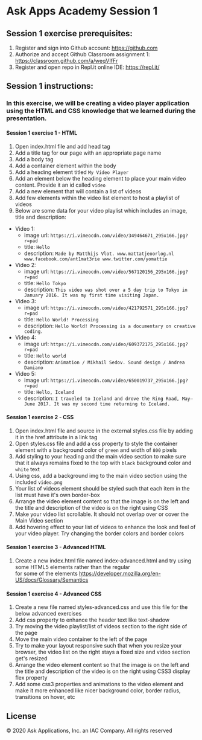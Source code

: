 # Ask Apps Academy Session 1

## Session 1 exercise prerequisites:
1. Register and sign into Github account: https://github.com
1. Authorize and accept Github Classroom assignment 1: https://classroom.github.com/a/weqVIfFr
1. Register and open repo in Repl.it online IDE: https://repl.it/

## Session 1 instructions:
### In this exercise, we will be creating a video player application using the HTML and CSS knowledge that we learned during the presentation.

#### Session 1 exercise 1 - HTML
1. Open index.html file and add head tag  
1. Add a title tag for our page with an appropriate page name
1. Add a body tag
1. Add a container element within the body 
1. Add a heading element titled `My Video Player`
1. Add an element below the heading element to place your main video content. Provide it an id called `video`
1. Add a new element that will contain a list of videos
1. Add few elements within the video list element to host a playlist of videos
1. Below are some data for your video playlist which includes an image, title and description:
* Video 1:
  * image url: `https://i.vimeocdn.com/video/349464671_295x166.jpg?r=pad`
  * title: `Hello` 
  * description: `Made by Matthijs Vlot. www.mattatjeoorlog.nl www.facebook.com/ant1mat3rie www.twitter.com/yomattie`
* Video 2:
  * image url: `https://i.vimeocdn.com/video/567120156_295x166.jpg?r=pad`
  * title: `Hello Tokyo`
  * description: `This video was shot over a 5 day trip to Tokyo in January 2016. It was my first time visiting Japan.`
* Video 3:
  * image url: `https://i.vimeocdn.com/video/421792571_295x166.jpg?r=pad`
  * title: `Hello World! Processing`
  * description: `Hello World! Processing is a documentary on creative coding.`
* Video 4:
  * image url: `https://i.vimeocdn.com/video/609372175_295x166.jpg?r=pad`
  * title: `Hello world`
  * description: `Animation / Mikhail Sedov. Sound design / Andrea Damiano`
* Video 5:
  * image url: `https://i.vimeocdn.com/video/650019737_295x166.jpg?r=pad`
  * title: `Hello, Iceland`
  * description: `I traveled to Iceland and drove the Ring Road, May–June 2017. It was my second time returning to Iceland.`

#### Session 1 exercise 2 - CSS
1. Open index.html file and source in the external styles.css file by adding it in the href attribute in a link tag
1. Open styles.css file and add a css property to style the container element with a background color of `green` and width of `800` pixels
1. Add styling to your heading and the main video section to make sure that it always remains fixed to the top with `black` background color and `white` text
1. Using css, add a background img to the main video section using the included `video.png`
1. Your list of videos element should be styled such that each item in the list must have it's own border-box
1. Arrange the video element content so that the image is on the left and the title and description of the video is on the right using CSS
1. Make your video list scrollable. It should not overlap over or cover the Main Video section
1. Add hovering effect to your list of videos to enhance the look and feel of your video player. Try changing the border colors and border colors


#### Session 1 exercise 3 - Advanced HTML
1. Create a new index.html file named index-advanced.html and try using some HTML5 elements rather than the regular <div> for some of the elements
https://developer.mozilla.org/en-US/docs/Glossary/Semantics

#### Session 1 exercise 4 - Advanced CSS
1. Create a new file named styles-advanced.css and use this file for the below advanced exercises
1. Add css property to enhance the header text like text-shadow
1. Try moving the video playlist/list of videos section to the right side of the page
1. Move the main video container to the left of the page
1. Try to make your layout responsive such that when you resize your browser, the video list on the right stays a fixed size and video section get's resized
1. Arrange the video element content so that the image is on the left and the title and description of the video is on the right using CSS3 display flex property
1. Add some css3 properties and animations to the video element and make it more enhanced like nicer background color, border radius, transitions on hover, etc

## License 
© 2020 Ask Applications, Inc. an IAC Company. All rights reserved
